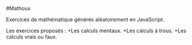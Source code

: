 #Mathoux

Exercices de mathématique générés aléatoirement en JavaScript.

Les exercices proposés :
+Les calculs mentaux.
+Les calculs à trous.
+Les calculs vrais ou faux.



